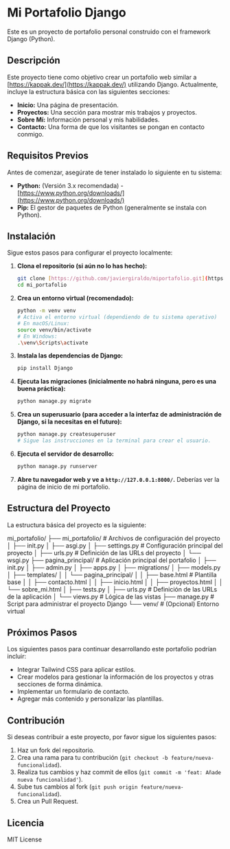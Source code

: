 # Mi Portafolio Django

Este es un proyecto de portafolio personal construido con el framework Django (Python).

## Descripción

Este proyecto tiene como objetivo crear un portafolio web similar a [https://kappak.dev/](https://kappak.dev/) utilizando Django. Actualmente, incluye la estructura básica con las siguientes secciones:

* **Inicio:** Una página de presentación.
* **Proyectos:** Una sección para mostrar mis trabajos y proyectos.
* **Sobre Mí:** Información personal y mis habilidades.
* **Contacto:** Una forma de que los visitantes se pongan en contacto conmigo.

## Requisitos Previos

Antes de comenzar, asegúrate de tener instalado lo siguiente en tu sistema:

* **Python:** (Versión 3.x recomendada) - [https://www.python.org/downloads/](https://www.python.org/downloads/)
* **Pip:** El gestor de paquetes de Python (generalmente se instala con Python).

## Instalación

Sigue estos pasos para configurar el proyecto localmente:

1.  **Clona el repositorio (si aún no lo has hecho):**
    ```bash
    git clone [https://github.com/javiergiraldo/miportafolio.git](https://github.com/javiergiraldo/miportafolio.git)
    cd mi_portafolio
    ```

2.  **Crea un entorno virtual (recomendado):**
    ```bash
    python -m venv venv
    # Activa el entorno virtual (dependiendo de tu sistema operativo)
    # En macOS/Linux:
    source venv/bin/activate
    # En Windows:
    .\venv\Scripts\activate
    ```

3.  **Instala las dependencias de Django:**
    ```bash
    pip install Django
    ```

4.  **Ejecuta las migraciones (inicialmente no habrá ninguna, pero es una buena práctica):**
    ```bash
    python manage.py migrate
    ```

5.  **Crea un superusuario (para acceder a la interfaz de administración de Django, si la necesitas en el futuro):**
    ```bash
    python manage.py createsuperuser
    # Sigue las instrucciones en la terminal para crear el usuario.
    ```

6.  **Ejecuta el servidor de desarrollo:**
    ```bash
    python manage.py runserver
    ```

7.  **Abre tu navegador web y ve a `http://127.0.0.1:8000/`.** Deberías ver la página de inicio de mi portafolio.

## Estructura del Proyecto

La estructura básica del proyecto es la siguiente:

mi_portafolio/
├── mi_portafolio/      # Archivos de configuración del proyecto
│   ├── init.py
│   ├── asgi.py
│   ├── settings.py      # Configuración principal del proyecto
│   ├── urls.py          # Definición de las URLs del proyecto
│   └── wsgi.py
├── pagina_principal/   # Aplicación principal del portafolio
│   ├── init.py
│   ├── admin.py
│   ├── apps.py
│   ├── migrations/
│   ├── models.py
│   ├── templates/
│   │   └── pagina_principal/
│   │       ├── base.html    # Plantilla base
│   │       ├── contacto.html
│   │       ├── inicio.html
│   │       ├── proyectos.html
│   │       └── sobre_mi.html
│   ├── tests.py
│   ├── urls.py          # Definición de las URLs de la aplicación
│   └── views.py         # Lógica de las vistas
├── manage.py            # Script para administrar el proyecto Django
└── venv/                # (Opcional) Entorno virtual

## Próximos Pasos

Los siguientes pasos para continuar desarrollando este portafolio podrían incluir:

* Integrar Tailwind CSS para aplicar estilos.
* Crear modelos para gestionar la información de los proyectos y otras secciones de forma dinámica.
* Implementar un formulario de contacto.
* Agregar más contenido y personalizar las plantillas.

## Contribución

Si deseas contribuir a este proyecto, por favor sigue los siguientes pasos:

1.  Haz un fork del repositorio.
2.  Crea una rama para tu contribución (`git checkout -b feature/nueva-funcionalidad`).
3.  Realiza tus cambios y haz commit de ellos (`git commit -m 'feat: Añade nueva funcionalidad'`).
4.  Sube tus cambios al fork (`git push origin feature/nueva-funcionalidad`).
5.  Crea un Pull Request.

## Licencia

MIT License

